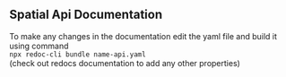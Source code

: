 ## Spatial Api Documentation

To make any changes in the documentation edit the yaml file and build it using command \
`npx redoc-cli bundle name-api.yaml`\
(check out redocs documentation to add any other properties)
